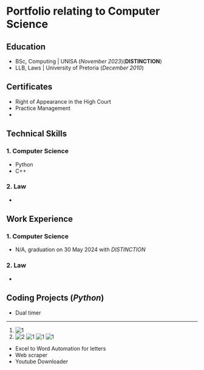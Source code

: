 # Portfolio relating to Computer Science

## Education
- BSc, Computing | UNISA (_November 2023_)(**DISTINCTION**)
- LLB, Laws	| University of Pretoria (_December 2010_)

## Certificates 
- Right of Appearance in the High Court
- Practice Management
- 

## Technical Skills
### 1. Computer Science
- Python
- C++

### 2. Law
- 

## Work Experience
### 1. Computer Science
- N/A, graduation on 30 May 2024 with _DISTINCTION_

### 2. Law
- 

## Coding Projects (_Python_)
- Dual timer
-------------------
1. ![1](/assets/img/screenshot.100.png?raw=true)
2. ![2](/../main/assets/img/screenshot.99.png?raw=true)
![1](/assets/img/screenshot.100.png?raw=true)
![1](/assets/main/img/screenshot.100.png?raw=true)
![1](/main/assets/img/screenshot.100.png?raw=true)
- Excel to Word Automation for letters
- Web scraper
- Youtube Downloader
